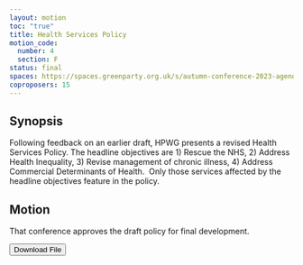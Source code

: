 ```yaml
---
layout: motion
toc: "true"
title: Health Services Policy
motion_code:
  number: 4
  section: F
status: final
spaces: https://spaces.greenparty.org.uk/s/autumn-conference-2023-agenda-forum/post/post/view?id=11186
coproposers: 15
---
```

## Synopsis

Following feedback on an earlier draft, HPWG presents a revised Health Services Policy. The headline objectives are 1) Rescue the NHS, 2) Address Health Inequality, 3) Revise management of chronic illness, 4) Address Commercial Determinants of Health.  Only those services affected by the headline objectives feature in the policy.



## Motion

That conference approves the draft policy for final development.



<a href="/files/gpew-health-policy-draft-v-8.1.pdf"><button class="btn btn-secondary download-link">Download File</button></a>